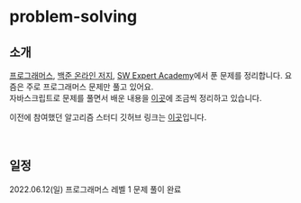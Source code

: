 # problem-solving

## 소개

[프로그래머스](https://programmers.co.kr/), [백준 온라인 저지](https://www.acmicpc.net/), [SW Expert Academy](https://swexpertacademy.com/main/main.do)에서 푼 문제를 정리합니다. 요즘은 주로 프로그래머스 문제만 풀고 있어요.  
자바스크립트로 문제를 풀면서 배운 내용을 [이곳](https://ryuna.vercel.app/study/javascript_algorithm/)에 조금씩 정리하고 있습니다.

이전에 참여했던 알고리즘 스터디 깃허브 링크는 [이곳](https://github.com/SSAFY-11-Algorithm-Study/AlgorithmStudy)입니다.      

<br />

## 일정

2022.06.12(일) 프로그래머스 레벨 1 문제 풀이 완료

<br />
<br />
